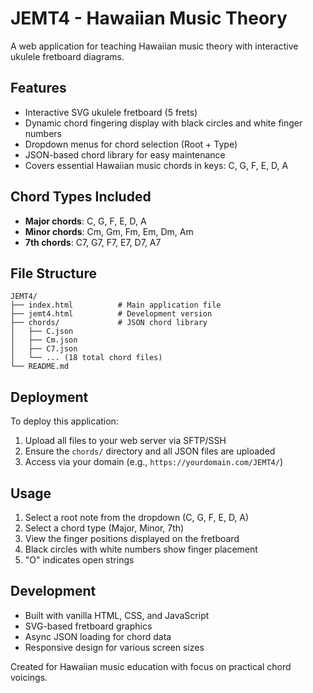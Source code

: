 # JEMT4 - Hawaiian Music Theory

A web application for teaching Hawaiian music theory with interactive ukulele fretboard diagrams.

## Features

- Interactive SVG ukulele fretboard (5 frets)
- Dynamic chord fingering display with black circles and white finger numbers
- Dropdown menus for chord selection (Root + Type)
- JSON-based chord library for easy maintenance
- Covers essential Hawaiian music chords in keys: C, G, F, E, D, A

## Chord Types Included

- **Major chords**: C, G, F, E, D, A
- **Minor chords**: Cm, Gm, Fm, Em, Dm, Am
- **7th chords**: C7, G7, F7, E7, D7, A7

## File Structure

```
JEMT4/
├── index.html          # Main application file
├── jemt4.html          # Development version
├── chords/             # JSON chord library
│   ├── C.json
│   ├── Cm.json
│   ├── C7.json
│   └── ... (18 total chord files)
└── README.md
```

## Deployment

To deploy this application:

1. Upload all files to your web server via SFTP/SSH
2. Ensure the `chords/` directory and all JSON files are uploaded
3. Access via your domain (e.g., `https://yourdomain.com/JEMT4/`)

## Usage

1. Select a root note from the dropdown (C, G, F, E, D, A)
2. Select a chord type (Major, Minor, 7th)
3. View the finger positions displayed on the fretboard
4. Black circles with white numbers show finger placement
5. "O" indicates open strings

## Development

- Built with vanilla HTML, CSS, and JavaScript
- SVG-based fretboard graphics
- Async JSON loading for chord data
- Responsive design for various screen sizes

Created for Hawaiian music education with focus on practical chord voicings.